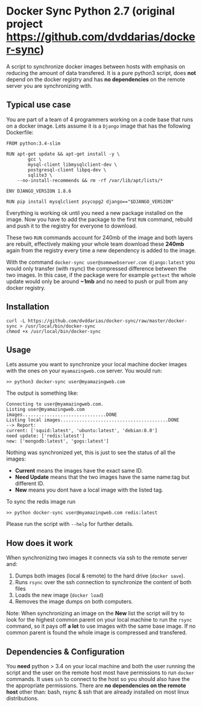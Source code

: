 # Docker Sync Python 2.7 (original project https://github.com/dvddarias/docker-sync) 

A script to synchronize docker images between hosts with emphasis on reducing the amount of data transfered. It is a pure python3 script, does **not** depend on the docker registry and has **no dependencies** on the remote server you are synchronizing with.

## Typical use case

You are part of a team of 4 programmers working on a code base that runs on a docker image. Lets assume it is a `Django` image that has the following Dockerfile:

	FROM python:3.4-slim

	RUN apt-get update && apt-get install -y \
			gcc \
			mysql-client libmysqlclient-dev \
			postgresql-client libpq-dev \
			sqlite3 \
		--no-install-recommends && rm -rf /var/lib/apt/lists/*

	ENV DJANGO_VERSION 1.8.6

	RUN pip install mysqlclient psycopg2 django=="$DJANGO_VERSION"

Everything is working ok until you need a new package installed on the image. Now you have to add the package to the first `RUN` command, rebuild and push it to the registry for everyone to download.

These two `RUN` commands account for 240mb of the image and both layers are rebuilt, effectively making your whole team download these **240mb** again from the registry every time a new dependency is added to the image.

With the command `docker-sync user@somewebserver.com django:latest` you would only transfer (with rsync) the compressed difference between the two images. In this case, if the package were for example `gettext` the whole update would only be around **~1mb** and no need to push or pull from any docker registry.

## Installation

	curl -L https://github.com/dvddarias/docker-sync/raw/master/docker-sync > /usr/local/bin/docker-sync
	chmod +x /usr/local/bin/docker-sync

## Usage

Lets assume you want to synchronize your local machine docker images with the ones on your `myamazingweb.com` server. You would run:

	>> python3 docker-sync user@myamazingweb.com

The output is something like:

	Connecting to user@myamazingweb.com.
	Listing user@myamazingweb.com images...............................DONE
	Listing local images........................................DONE
	--> Report:
	current: ['squid:latest', 'ubuntu:latest', 'debian:8.0']
	need update: ['redis:latest']
	new: ['mongodb:latest', 'gogs:latest']

Nothing was synchronized yet, this is just to see the status of all the images:

* **Current** means the images have the exact same ID.
* **Need Update** means that the two images have the same name:tag but different ID.
* **New** means you dont have a local image with the listed tag.

To sync the redis image run

	>> python docker-sync user@myamazingweb.com redis:latest

Please run the script with `--help` for further details.

## How does it work

When synchronizing two images it connects via ssh to the remote server and:
 1. Dumps both images (local & remote) to the hard drive (`docker save`).
 2. Runs `rsync` over the ssh connection to synchronize the content of both files
 3. Loads the new image (`docker load`)
 4. Removes the image dumps on both computers.

Note: When synchronizing an image on the **New** list the script will try to look for the highest common parent on your local machine to run the `rsync` command, so it pays off **a lot** to use images with the same base image. If no common parent is found the whole image is compressed and transfered.

## Dependencies & Configuration

You **need** python > 3.4 on your local machine and both the user running the script and the user on the remote host most have permissions to run `docker` commands. It uses `ssh` to connect to the host so you should also have the the appropriate permissions. There are **no dependencies on the remote host** other than: bash, rsync & ssh that are already installed on most linux distributions.




